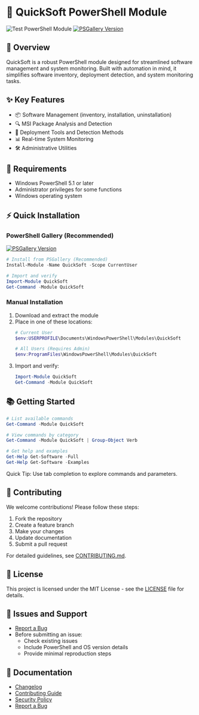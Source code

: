 # 🚀 QuickSoft PowerShell Module

![Test PowerShell Module](https://github.com/AutomateSilent/QuickSoft/workflows/Test%20PowerShell%20Module/badge.svg)
[![PSGallery Version](https://img.shields.io/powershellgallery/v/QuickSoft?style=flat-square&logo=powershell&label=PSGallery&color=blue)](https://www.powershellgallery.com/packages/QuickSoft/1.0.2)

## 📖 Overview
QuickSoft is a robust PowerShell module designed for streamlined software management and system monitoring. Built with automation in mind, it simplifies software inventory, deployment detection, and system monitoring tasks.

## ✨ Key Features
- 📦 Software Management (inventory, installation, uninstallation)
- 🔍 MSI Package Analysis and Detection
- 🎯 Deployment Tools and Detection Methods
- 📊 Real-time System Monitoring
- 🛠️ Administrative Utilities

## 🔧 Requirements
- Windows PowerShell 5.1 or later
- Administrator privileges for some functions
- Windows operating system

## ⚡ Quick Installation

### PowerShell Gallery (Recommended) 
[![PSGallery Version](https://img.shields.io/powershellgallery/v/QuickSoft?style=flat-square&logo=powershell&label=PSGallery&color=blue)](https://www.powershellgallery.com/packages/QuickSoft)
```powershell
# Install from PSGallery (Recommended)
Install-Module -Name QuickSoft -Scope CurrentUser

# Import and verify
Import-Module QuickSoft
Get-Command -Module QuickSoft
```

### Manual Installation
1. Download and extract the module
2. Place in one of these locations:
   ```powershell
   # Current User
   $env:USERPROFILE\Documents\WindowsPowerShell\Modules\QuickSoft

   # All Users (Requires Admin)
   $env:ProgramFiles\WindowsPowerShell\Modules\QuickSoft
   ```
3. Import and verify:
   ```powershell
   Import-Module QuickSoft
   Get-Command -Module QuickSoft
   ```

## 📚 Getting Started
```powershell
# List available commands
Get-Command -Module QuickSoft

# View commands by category
Get-Command -Module QuickSoft | Group-Object Verb

# Get help and examples
Get-Help Get-Software -Full
Get-Help Get-Software -Examples
```
Quick Tip: Use tab completion to explore commands and parameters.

## 🤝 Contributing
We welcome contributions! Please follow these steps:
1. Fork the repository
2. Create a feature branch
3. Make your changes
4. Update documentation
5. Submit a pull request

For detailed guidelines, see [CONTRIBUTING.md](CONTRIBUTING.md).

## 📜 License
This project is licensed under the MIT License - see the [LICENSE](LICENSE) file for details.

## 🐛 Issues and Support
- [Report a Bug](https://github.com/AutomateSilent/QuickSoft/issues/new?template=bug_report.md)
- Before submitting an issue:
  - Check existing issues
  - Include PowerShell and OS version details
  - Provide minimal reproduction steps

## 📖 Documentation
- [Changelog](CHANGELOG.md)
- [Contributing Guide](CONTRIBUTING.md)
- [Security Policy](SECURITY.md)
- [Report a Bug](https://github.com/AutomateSilent/QuickSoft/issues/new?template=bug_report.md)

